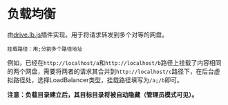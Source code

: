 # 负载均衡
由[drive.lb.js](https://github.com/qiantigers/sharelist-0.1/tree/main/plugins/drive.lb.js)插件实现。用于将请求转发到多个对等的网盘。       
```
挂载路径：用;分割多个路径地址  
```

例如，已经在```http://localhost/a```和```http://localhost/b```路径上挂载了内容相同的两个网盘，需要将两者的请求其合并到```http://localhost/c```路径下，在后台虚拟路径处，选择LoadBalancer类型，挂载路径填写为```/a;/b```即可。 

**注意：负载目录建立后，其目标目录将被自动隐藏（管理员模式可见）。**   